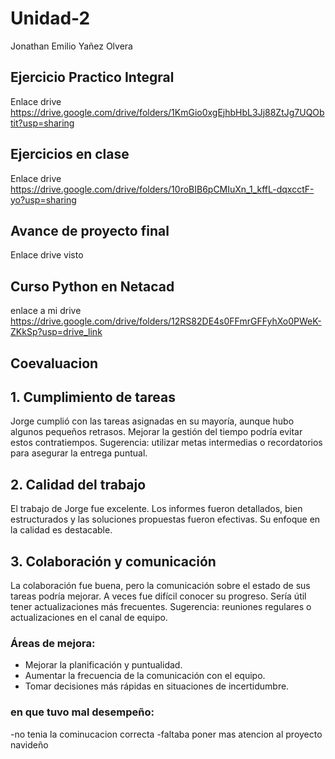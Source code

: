 # Unidad-2
Jonathan Emilio Yañez Olvera


## Ejercicio Practico Integral
Enlace drive
https://drive.google.com/drive/folders/1KmGio0xgEjhbHbL3Jj88ZtJg7UQObtit?usp=sharing


## Ejercicios en clase
Enlace drive
https://drive.google.com/drive/folders/10roBIB6pCMIuXn_1_kffL-dqxcctF-yo?usp=sharing

## Avance de proyecto final
Enlace drive
visto


## Curso Python en Netacad 
enlace a mi drive
https://drive.google.com/drive/folders/12RS82DE4s0FFmrGFFyhXo0PWeK-ZKkSp?usp=drive_link

## Coevaluacion 
## 1. Cumplimiento de tareas 
 Jorge cumplió con las tareas asignadas en su mayoría, aunque hubo algunos pequeños retrasos. Mejorar la gestión del tiempo podría evitar estos contratiempos. Sugerencia: utilizar metas intermedias o recordatorios para asegurar la entrega puntual.

## 2. Calidad del trabajo 
 El trabajo de Jorge fue excelente. Los informes fueron detallados, bien estructurados y las soluciones propuestas fueron efectivas. Su enfoque en la calidad es destacable.

## 3. Colaboración y comunicación  
 La colaboración fue buena, pero la comunicación sobre el estado de sus tareas podría mejorar. A veces fue difícil conocer su progreso. Sería útil tener actualizaciones más frecuentes. Sugerencia: reuniones regulares o actualizaciones en el canal de equipo.

### Áreas de mejora:
- Mejorar la planificación y puntualidad.
- Aumentar la frecuencia de la comunicación con el equipo.
- Tomar decisiones más rápidas en situaciones de incertidumbre.
  
### en que tuvo mal desempeño:
-no tenia la cominucacion correcta
-faltaba poner mas atencion al proyecto navideño





